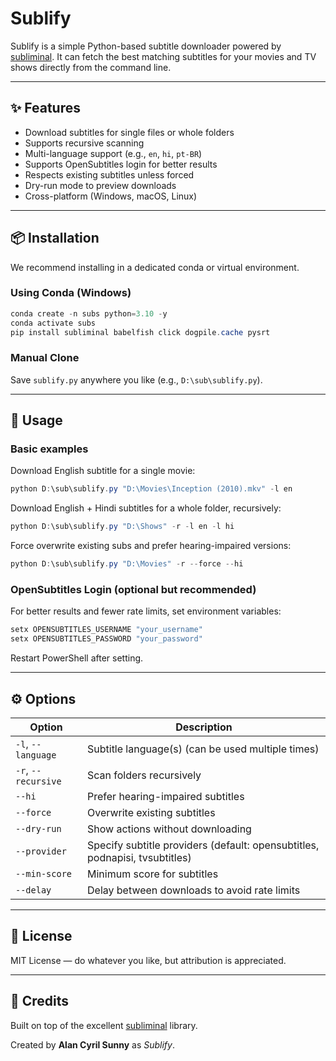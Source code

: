 # Sublify

Sublify is a simple Python-based subtitle downloader powered by [subliminal](https://github.com/Diaoul/subliminal). It can fetch the best matching subtitles for your movies and TV shows directly from the command line.

---

## ✨ Features

- Download subtitles for single files or whole folders
- Supports recursive scanning
- Multi-language support (e.g., `en`, `hi`, `pt-BR`)
- Supports OpenSubtitles login for better results
- Respects existing subtitles unless forced
- Dry-run mode to preview downloads
- Cross-platform (Windows, macOS, Linux)

---

## 📦 Installation

We recommend installing in a dedicated conda or virtual environment.

### Using Conda (Windows)

```powershell
conda create -n subs python=3.10 -y
conda activate subs
pip install subliminal babelfish click dogpile.cache pysrt
```

### Manual Clone

Save `sublify.py` anywhere you like (e.g., `D:\sub\sublify.py`).

---

## 🚀 Usage

### Basic examples

Download English subtitle for a single movie:

```powershell
python D:\sub\sublify.py "D:\Movies\Inception (2010).mkv" -l en
```

Download English + Hindi subtitles for a whole folder, recursively:

```powershell
python D:\sub\sublify.py "D:\Shows" -r -l en -l hi
```

Force overwrite existing subs and prefer hearing-impaired versions:

```powershell
python D:\sub\sublify.py "D:\Movies" -r --force --hi
```

### OpenSubtitles Login (optional but recommended)

For better results and fewer rate limits, set environment variables:

```powershell
setx OPENSUBTITLES_USERNAME "your_username"
setx OPENSUBTITLES_PASSWORD "your_password"
```

Restart PowerShell after setting.

---

## ⚙️ Options

| Option              | Description                                                                 |
| ------------------- | --------------------------------------------------------------------------- |
| `-l`, `--language`  | Subtitle language(s) (can be used multiple times)                           |
| `-r`, `--recursive` | Scan folders recursively                                                    |
| `--hi`              | Prefer hearing-impaired subtitles                                           |
| `--force`           | Overwrite existing subtitles                                                |
| `--dry-run`         | Show actions without downloading                                            |
| `--provider`        | Specify subtitle providers (default: opensubtitles, podnapisi, tvsubtitles) |
| `--min-score`       | Minimum score for subtitles                                                 |
| `--delay`           | Delay between downloads to avoid rate limits                                |

---

## 📝 License

MIT License — do whatever you like, but attribution is appreciated.

---

## 🙌 Credits

Built on top of the excellent [subliminal](https://github.com/Diaoul/subliminal) library.

Created by **Alan Cyril Sunny** as *Sublify*.
